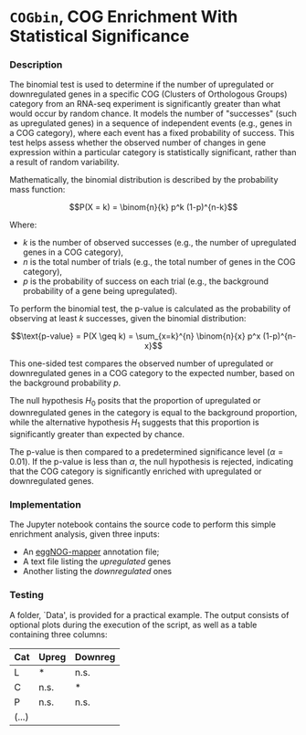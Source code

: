 # `COGbin`, COG Enrichment With Statistical Significance  
### Description
The binomial test is used to determine if the number of upregulated or downregulated genes in a specific COG (Clusters of Orthologous Groups) category from an RNA-seq experiment is significantly greater than what would occur by random chance. It models the number of "successes" (such as upregulated genes) in a sequence of independent events (e.g., genes in a COG category), where each event has a fixed probability of success. This test helps assess whether the observed number of changes in gene expression within a particular category is statistically significant, rather than a result of random variability.

Mathematically, the binomial distribution is described by the probability mass function:

$$P(X = k) = \binom{n}{k} p^k (1-p)^{n-k}$$


Where:
- $k$ is the number of observed successes (e.g., the number of upregulated genes in a COG category),
- $n$ is the total number of trials (e.g., the total number of genes in the COG category),
- $p$ is the probability of success on each trial (e.g., the background probability of a gene being upregulated).

To perform the binomial test, the p-value is calculated as the probability of observing at least $k$ successes, given the binomial distribution:

$$\text{p-value} = P(X \geq k) = \sum_{x=k}^{n} \binom{n}{x} p^x (1-p)^{n-x}$$


This one-sided test compares the observed number of upregulated or downregulated genes in a COG category to the expected number, based on the background probability $p$.

The null hypothesis $H_0$ posits that the proportion of upregulated or downregulated genes in the category is equal to the background proportion, while the alternative hypothesis $H_1$ suggests that this proportion is significantly greater than expected by chance.

The p-value is then compared to a predetermined significance level ($\alpha = 0.01$). If the p-value is less than $\alpha$, the null hypothesis is rejected, indicating that the COG category is significantly enriched with upregulated or downregulated genes.  

### Implementation  
The Jupyter notebook contains the source code to perform this simple enrichment analysis, given three inputs:  
- An [eggNOG-mapper](http://eggnog-mapper.embl.de/) annotation file;
- A text file listing the _upregulated_ genes
- Another listing the _downregulated_ ones

 
### Testing  
A folder, `Data', is provided for a practical example. 
The output consists of optional plots during the execution of the script, as well as a table containing three columns:  

|Cat | Upreg | Downreg|  
|----|-------|--------| 
|L|\*|n.s.|  
|C|n.s.|\*|  
|P|n.s.|n.s.|
|(...)|||



